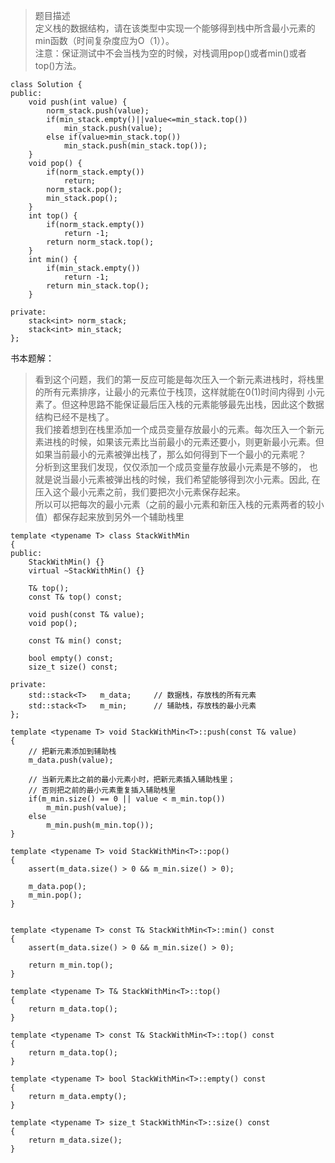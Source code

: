 > 题目描述    
定义栈的数据结构，请在该类型中实现一个能够得到栈中所含最小元素的min函数（时间复杂度应为O（1））。      
注意：保证测试中不会当栈为空的时候，对栈调用pop()或者min()或者top()方法。       
     
```
class Solution {
public:
    void push(int value) {
        norm_stack.push(value);
        if(min_stack.empty()||value<=min_stack.top())
            min_stack.push(value);
        else if(value>min_stack.top())
            min_stack.push(min_stack.top());
    }
    void pop() {
        if(norm_stack.empty())
            return;
        norm_stack.pop();
        min_stack.pop();
    }
    int top() {
        if(norm_stack.empty())
            return -1;
        return norm_stack.top();
    }
    int min() {
        if(min_stack.empty())
            return -1;
        return min_stack.top();
    }

private:
    stack<int> norm_stack;
    stack<int> min_stack;
};
```

书本题解：  
> 看到这个问题，我们的第一反应可能是每次压入一个新元素进栈时，将栈里的所有元素排序，让最小的元素位于栈顶，这样就能在0(1)时间内得到 小元素了。但这种思路不能保证最后压入栈的元素能够最先出栈，因此这个数据结构已经不是栈了。  
我们接着想到在栈里添加一个成员变量存放最小的元素。每次压入一个新元素进栈的时候，如果该元素比当前最小的元素还要小，则更新最小元素。但如果当前最小的元素被弹出栈了，那么如何得到下一个最小的元素呢？  
分析到这里我们发现，仅仅添加一个成员变量存放最小元素是不够的， 也就是说当最小元素被弹出栈的时候，我们希望能够得到次小元素。因此, 在压入这个最小元素之前，我们要把次小元素保存起来。  
所以可以把每次的最小元素（之前的最小元素和新压入栈的元素两者的较小值）都保存起来放到另外一个辅助栈里  
  
```
template <typename T> class StackWithMin
{
public:
    StackWithMin() {}
    virtual ~StackWithMin() {}

    T& top();
    const T& top() const;

    void push(const T& value);
    void pop();

    const T& min() const;

    bool empty() const;
    size_t size() const;

private:
    std::stack<T>   m_data;     // 数据栈，存放栈的所有元素
    std::stack<T>   m_min;      // 辅助栈，存放栈的最小元素
};

template <typename T> void StackWithMin<T>::push(const T& value)
{
    // 把新元素添加到辅助栈
    m_data.push(value);

    // 当新元素比之前的最小元素小时，把新元素插入辅助栈里；
    // 否则把之前的最小元素重复插入辅助栈里
    if(m_min.size() == 0 || value < m_min.top())
        m_min.push(value);
    else
        m_min.push(m_min.top());
}

template <typename T> void StackWithMin<T>::pop()
{
    assert(m_data.size() > 0 && m_min.size() > 0);

    m_data.pop();
    m_min.pop();
}


template <typename T> const T& StackWithMin<T>::min() const
{
    assert(m_data.size() > 0 && m_min.size() > 0);

    return m_min.top();
}

template <typename T> T& StackWithMin<T>::top()
{
    return m_data.top();
}

template <typename T> const T& StackWithMin<T>::top() const
{
    return m_data.top();
}

template <typename T> bool StackWithMin<T>::empty() const
{
    return m_data.empty();
}

template <typename T> size_t StackWithMin<T>::size() const
{
    return m_data.size();
}
```
